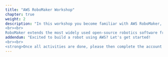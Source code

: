 ```yaml
---
title: "AWS RoboMaker Workshop"
chapter: true
weight: 2
description: "In this workshop you become familiar with AWS RoboMaker, a service that enables you to easily develop, simulate and deploy intelligent robot applications that integrate with AWS services. This includes AWS machine learning services, monitoring services, and analytics services that enable a robot to stream data, navigate, communicate, comprehend, and learn. Today, you will also get hands on with a physical robot (Robotis TurtleBot 3 Burger) to learn how to manage and deploy robot applications to production robots using AWS RoboMaker.
<br><br>
RoboMaker extends the most widely used open-source robotics software framework <strong>Robot Operating System</strong>, or <a href='http://www.ros.org'>ROS</a>. Therefore, this workshop will include references to ROS concepts and tools. No previous ROS experience is required, however, if you would like to learn more check out the <a href='http://www.ros.org'>ROS</a>."
addendum: "Excited to build a robot using AWS? Let's get started!
<br><br>
<strong>Once all activities are done, please then complete the account cleanup section at the bottom of this page.</strong>"
---
```







